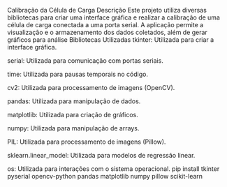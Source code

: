 Calibração da Célula de Carga
Descrição
Este projeto utiliza diversas bibliotecas para criar uma interface gráfica e realizar a calibração de uma célula de carga conectada a uma porta serial. A aplicação permite a visualização e o armazenamento dos dados coletados, além de gerar gráficos para análise
Bibliotecas Utilizadas
tkinter: Utilizada para criar a interface gráfica.

serial: Utilizada para comunicação com portas seriais.

time: Utilizada para pausas temporais no código.

cv2: Utilizada para processamento de imagens (OpenCV).

pandas: Utilizada para manipulação de dados.

matplotlib: Utilizada para criação de gráficos.

numpy: Utilizada para manipulação de arrays.

PIL: Utilizada para processamento de imagens (Pillow).

sklearn.linear_model: Utilizada para modelos de regressão linear.

os: Utilizada para interações com o sistema operacional.
pip install tkinter pyserial opencv-python pandas matplotlib numpy pillow scikit-learn
